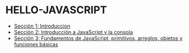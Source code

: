 # HELLO-JAVASCRIPT

- [Sección 1: Introduccion](/s1-introduccion/introduccion.md)
- [Sección 2: Introducción a JavaScript y la consola](/s2-js-consola/seccion-2.md)
- [Sección 3: Fundamentos de JavaScript, primitivos, arreglos, objetos y funciones básicas](/s3-funda-primitivos/seccion-3.md)